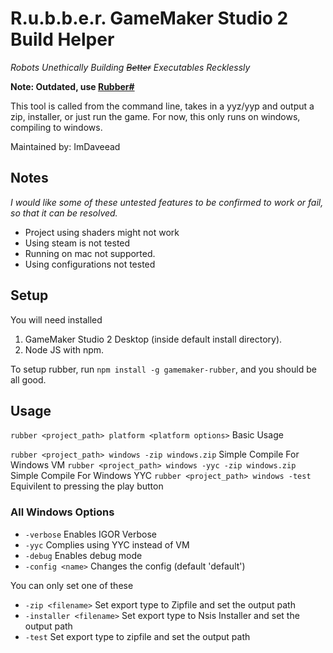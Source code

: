 # R.u.b.b.e.r. GameMaker Studio 2 Build Helper
*Robots Unethically Building ~~Better~~ Executables Recklessly*

**Note: Outdated, use [Rubber#](https://github.com/GameMakerDiscord/RubberSharp)**

This tool is called from the command line, takes in a yyz/yyp and output a zip, installer, or just run the game. For now, this only runs on windows, compiling to windows.

Maintained by: ImDaveead

## Notes
*I would like some of these untested features to be confirmed to work or fail, so that it can be resolved.*

- Project using shaders might not work
- Using steam is not tested
- Running on mac not supported.
- Using configurations not tested

## Setup

You will need installed
1. GameMaker Studio 2 Desktop (inside default install directory).
1. Node JS with npm.

To setup rubber, run `npm install -g gamemaker-rubber`, and you should be all good.

## Usage
`rubber <project_path> platform <platform options>` Basic Usage

`rubber <project_path> windows -zip windows.zip` Simple Compile For Windows VM
`rubber <project_path> windows -yyc -zip windows.zip` Simple Compile For Windows YYC
`rubber <project_path> windows -test` Equivilent to pressing the play button

### All Windows Options
- `-verbose` Enables IGOR Verbose
- `-yyc` Complies using YYC instead of VM
- `-debug` Enables debug mode
- `-config <name>` Changes the config (default 'default')

You can only set one of these
- `-zip <filename>` Set export type to Zipfile and set the output path
- `-installer <filename>` Set export type to Nsis Installer and set the output path
- `-test` Set export type to zipfile and set the output path
